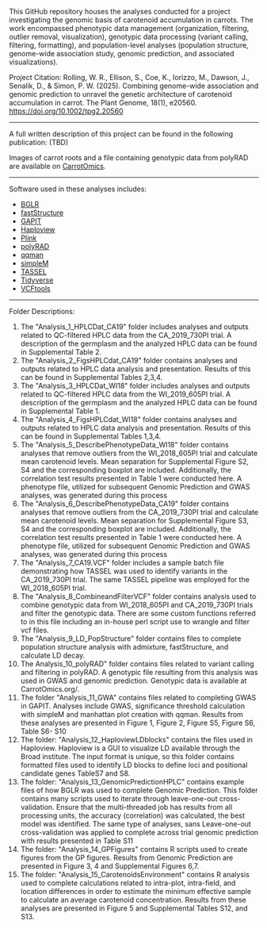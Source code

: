 This GitHub repository houses the analyses conducted for a project investigating the genomic basis of carotenoid accumulation in carrots. The work encompassed phenotypic data management (organization, filtering, outlier removal, visualization), genotypic data processing (variant calling, filtering, formatting), and population-level analyses (population structure, genome-wide association study, genomic prediction, and associated visualizations).

Project Citation:
Rolling, W. R., Ellison, S., Coe, K., Iorizzo, M., Dawson, J., Senalik, D., & Simon, P. W. (2025). Combining genome-wide association and genomic prediction to unravel the genetic architecture of carotenoid accumulation in carrot. The Plant Genome, 18(1), e20560. https://doi.org/10.1002/tpg2.20560

--------------------------------------------------------------------------
A full written description of this project can be found in the following publication: (TBD) 

Images of carrot roots and a file containing genotypic data from polyRAD are available on [CarrotOmics](https://carrotomics.org/). 

----------------------------------------------------------------------------
Software used in these analyses includes: 
  - [BGLR](https://github.com/gdlc/BGLR-R/) 
  - [fastStructure](https://rajanil.github.io/fastStructure/)
  - [GAPIT](https://github.com/jiabowang/GAPIT)
  - [Haploview](https://www.broadinstitute.org/haploview/haploview)
  - [Plink](https://www.cog-genomics.org/plink/)
  - [polyRAD](https://github.com/lvclark/polyRAD/) 
  - [qqman](https://github.com/stephenturner/qqman)
  - [simpleM](https://simplem.sourceforge.net/)
  - [TASSEL](https://github.com/maize-genetics/tassel-6-source)
  - [Tidyverse](https://www.tidyverse.org/) 
  - [VCFtools](https://github.com/vcftools)
-------------------------------------------
Folder Descriptions:

1) The "Analysis_1_HPLCDat_CA19" folder includes analyses and outputs related to QC-filtered HPLC data from the CA_2019_730PI trial. A description of the germplasm and the analyzed HPLC data can be found in Supplemental Table 2.
2) The "Analysis_2_FigsHPLCdat_CA19" folder contains analyses and outputs related to HPLC data analysis and presentation. Results of this can be found in Supplemental Tables 2,3,4. 
3) The "Analysis_3_HPLCDat_WI18" folder includes analyses and outputs related to QC-filtered HPLC data from the WI_2019_605PI trial. A description of the germplasm and the analyzed HPLC data can be found in Supplemental Table 1.
4) The "Analysis_4_FigsHPLCdat_WI18" folder contains analyses and outputs related to HPLC data analysis and presentation. Results of this can be found in Supplemental Tables 1,3,4. 
5) The "Analysis_5_DescribePhenotypeData_WI18" folder contains analyses that remove outliers from the WI_2018_605PI trial and calculate mean carotenoid levels. Mean separation for Supplemental Figure S2, S4 and the corresponding boxplot are included. Additionally, the correlation test results presented in Table 1 were conducted here. A phenotype file, utilized for subsequent Genomic Prediction and GWAS analyses, was generated during this process
6)  The "Analysis_6_DescribePhenotypeData_CA19" folder contains analyses that remove outliers from the CA_2019_730PI trial and calculate mean carotenoid levels. Mean separation for Supplemental Figure S3, S4 and the corresponding boxplot are included. Additionally, the correlation test results presented in Table 1 were conducted here. A phenotype file, utilized for subsequent Genomic Prediction and GWAS analyses, was generated during this process
7) The "Analysis_7_CA19.VCF" folder includes a sample batch file demonstrating how TASSEL was used to identify variants in the CA_2019_730PI trial. The same TASSEL pipeline was employed for the WI_2018_605PI trial.
8) The "Analysis_8_CombineandFilterVCF" folder contains analysis used to combine genotypic data from WI_2018_605PI and CA_2019_730PI trials and filter the genotypic data. There are some custom functions referred to in this file including an in-house  perl script use to wrangle and filter vcf files. 
9) The "Analysis_9_LD_PopStructure" folder contains files to complete population structure analysis with admixture, fastStructure, and calculate LD decay.
10) The Analysis_10_polyRAD" folder contains files related to variant calling and filtering in polyRAD. A genotypic file resulting from this analysis was used in GWAS and genomic prediction. Genotypic data is available at CarrotOmics.org/. 
11) The folder "Analysis_11_GWA" contains files related to completing GWAS in GAPIT. Analyses include GWAS, significance threshold calculation with simpleM and manhattan plot creation with qqman. Results from these analyses are presented in Figure 1, Figure 2,  Figure S5, Figure S6, Table S6- S10
12) The folder: "Analysis_12_HaploviewLDblocks" contains the files used in Haploview. Haploview is a GUI to visualize LD available through the Broad institute. The input format is unique, so this folder contains formatted files used to identify LD blocks to define loci and positional candidate genes TableS7 and S8. 
13) The folder: "Analysis_13_GenomicPredictionHPLC" contains example files of how BGLR was used to complete Genomic Prediction. This folder contains many scripts used to iterate through leave-one-out cross-validation. Ensure that the multi-threaded job has results from all processing units, the accuracy (correlation) was calculated, the best model was identified. The same type of analyses, sans Leave-one-out cross-validation was applied to complete across trial genomic prediction with results presented in Table S11
14) The folder: "Analysis_14_GPFigures" contains R scripts used to create figures from the GP figures. Results from Genomic Prediction are presented in Figure 3, 4 and Supplemental Figures 6,7.  
15) The folder: "Analysis_15_CarotenoidsEnvironment" contains R analysis used to complete calculations related to intra-plot, intra-field, and location differences in order to estimate the minimum effective sample to calculate an average carotenoid concentration. Results from these analyses are presented in Figure 5 and Supplemental Tables S12, and S13.    
